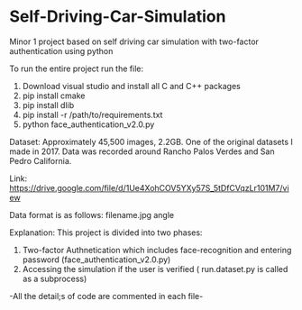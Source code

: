 # Self-Driving-Car-Simulation
Minor 1 project based on self driving car simulation with two-factor authentication using python

To run the entire project run the file:
1) Download visual studio and install all C and C++ packages 
2) pip install cmake
3) pip install dlib
4) pip install -r /path/to/requirements.txt
5) python face_authentication_v2.0.py

Dataset:
Approximately 45,500 images, 2.2GB. One of the original datasets I made in 2017. Data was recorded around Rancho Palos Verdes and San Pedro California.

Link: https://drive.google.com/file/d/1Ue4XohCOV5YXy57S_5tDfCVqzLr101M7/view

Data format is as follows: filename.jpg angle

Explanation:
This project is divided into two phases:
1) Two-factor Authnetication which includes face-recognition and entering password (face_authentication_v2.0.py)
2) Accessing the simulation if the user is verified ( run.dataset.py is called as a subprocess)

-All the detail;s of code are commented in each file-


